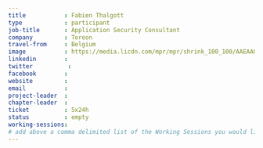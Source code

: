 ```yaml
---
title           : Fabien Thalgott
type            : participant
job-title       : Application Security Consultant
company         : Toreon
travel-from     : Belgium
image           : https://media.licdn.com/mpr/mpr/shrink_100_100/AAEAAQAAAAAAAAf1AAAAJGMxYTE5NGQ0LTQ3ZTctNGE2Ni05MGZhLTQ0NTllNzhmZTA0Mg.jpg
linkedin        :
twitter          :
facebook        :
website         :
email           :
project-leader  :
chapter-leader  :
ticket          : 5x24h
status          : empty
working-sessions:
# add above a comma delimited list of the Working Sessions you would like to attend (use the session's title)
---
```


<!-- put more details about participant here -->
